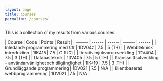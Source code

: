 ```yaml
---
layout: page
title: Courses
permalink: /courses/
---
```


This is a collection of my results from various courses.

| Course | Code | Points | Result |
| ------ | ------ | ------ | ------ | ------ |
| Inledande programmering med C# | 1DV042 | 7.5 | 5 (TH) |
| Webbteknisk introduktion | 1IK415 | 7.5 | G (UG) |
| Iterativ mjukvaruutveckling | 1DV404 | 7.5 | 3 (TH) |
| Databasteknik | 1DV405 | 7.5 | 5 (TH) |
| Gränssnittsutveckling - användarvänlighet och tillgänglighet | 1IK419 | 7.5 | 3 (TH) |
| Grundläggande programmering | 1DV021 | 7.5 | N/A |
| Klientbaserad webbprogrammering | 1DV021 | 7.5 | N/A |

